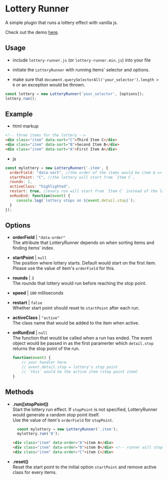 # Lottery Runner

A simple plugin that runs a lottery effect with vanilla js.

Check out the demo [here](https://tri613.github.io/lottery-runner/).

## Usage

- include `lottery-runner.js` (or `lottery-runner.min.js`) into your file

- initiate the `LotteryRunner` with running items' selector and options.

- make sure that `document.querySelectorAll('your_selector').length > 0` or an exception would be thrown.

```js
const lottery = new LotteryRunner('your_selector', [options]);
lottery.run();
```

## Example

- html markup
```html
<!-- three items for the lottery -->
<div class="item" data-sort="C">Third Item C</div>
<div class="item" data-sort="B">Second Item B</div>
<div class="item" data-sort="A">First Item A</div>
```
- js
```js
const mylottery = new LotteryRunner('.item', {
  orderField: "data-sort", //the order of the items would be item A => item B => item C
  startPoint: "C", //the lottery will start from `Item C`,
  rounds: 2,
  activeClass: "highlighted",
  restart: true, //every run will start from `Item C` instead of the last stop point
  onRunEnd: function(event) {
     console.log(`lottery stops on ${event.detail.stop}`);
  }
});
```

## Options

- **orderField** | `"data-order"`  
  The attribute that LotteryRunner depends on when sorting items and finding items' index.

- **startPoint** | `null`  
  The position where lottery starts.
  Default would start on the first item.  
  Please use the value of item's `orderField` for this.

- **rounds** | `3`  
  The rounds that lottery would run before reaching the stop point.

- **speed** | `100` milliseconds

- **restart** | `false`  
  Whether start point should reset to `startPoint` after each run.

- **activeClass** | `"active"`  
  The class name that would be added to the item when active.

- **onRunEnd** | `null`  
  The function that would be called when a run has ended.
  The event object would be passed in as the first paramerter which `detail.stop` returns the stop point of the run.
  ```js
  function(event) {
      // your handler here
      // event.detail.stop = lottery's stop point
      // `this` would be the active item (stop point item)
  }
  ```
  
 ## Methods

- **.run([stopPoint])**  
  Start the lottery run effect. If `stopPoint` is not specified,
  LotteryRunner would generate a random stop point itself.  
  Use the value of item's `orderField` for `stopPoint`.

  ```js
    const mylottery = new LotteryRunner('.item');
    mylottery.run('B');
  ```
  ```html
  <div class="item" data-order="A">item A</div>
  <div class="item" data-order="B">item B</div> <!-- runner will stop here -->
  <div class="item" data-order="C">item C</div>
  ```

- **.reset()**  
  Reset the start point to the initial option `startPoint` and remove active class for every items.
